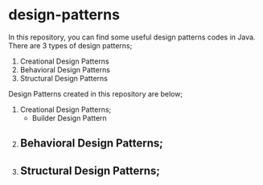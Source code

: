 # design-patterns
In this repository, you can find some useful design patterns codes in Java.
There are 3 types of design patterns; 
   1) Creational Design Patterns
   2) Behavioral Design Patterns
   3) Structural Design Patterns

Design Patterns created in this repository are below;
  1) Creational Design Patterns;
      - Builder Design Pattern
  2) Behavioral Design Patterns;              
      - 
  3) Structural Design Patterns; 
      -       
